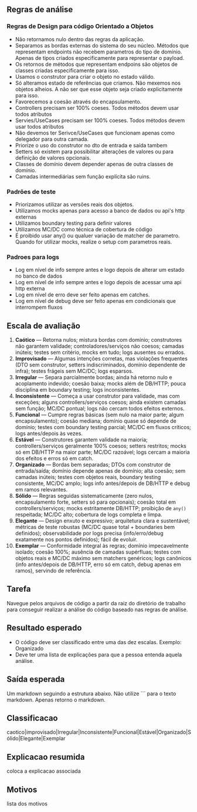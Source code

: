 ## Regras de análise

### Regras de Design para código Orientado a Objetos

- Não retornamos nulo dentro das regras da aplicação.
- Separamos as bordas externas do sistema do seu núcleo. Métodos que representam endpoints não recebem parametros do tipo de domínio. Apenas de tipos criados especificamente para representar o payload. 
- Os retornos de métodos que representam endpoins são objetos de classes criadas especificamente para isso. 
- Usamos o construtor para criar o objeto no estado válido.
- Só alteramos estado de referências que criamos. Não mexemos nos objetos alheios. A não ser que esse objeto seja criado explicitamente para isso.
- Favorecemos a coesão através do encapsulamento.
- Controllers precisam ser 100% coeses. Todos métodos devem usar todos atributos
- Servies/UseCases precisam ser 100% coeses. Todos métodos devem usar todos atributos
- Não devemos ter Serivce/UseCases que funcionam apenas como delegador para outra camada.
- Priorize o uso do construtor no dto de entrada e saída tambem
- Setters só existem para possibilitar alterações de valores ou para definição de valores opcionais. 
- Classes de domínio devem depender apenas de outra classes de domínio. 
- Camadas intermediárias sem função explícita são ruins. 

### Padrões de teste

- Priorizamos utilizar as versões reais dos objetos.
- Utilizamos mocks apenas para acesso a banco de dados ou api's http externas
- Utilizamos boundary testing para definir valores
- Utilizamos MC/DC como técnica de cobertura de código
- É proibido usar any() ou qualuer variação de matcher de parametro. Quando for utilizar mocks, realize o setup com parametros reais. 

### Padroes para logs

- Log em nível de info sempre antes e logo depois de alterar um estado no banco de dados
- Log em nível de info sempre antes e logo depois de acessar uma api http externa
- Log em nível de erro deve ser feito apenas em catches. 
- Log em nível de debug deve ser feito apenas em condicionais que interrompem fluxos


## Escala de avaliação 

1. **Caótico** — Retorna nulos; mistura bordas com domínio; construtores não garantem validade; controladores/serviços não coesos; camadas inúteis; testes sem critério, mocks em tudo; logs ausentes ou errados.
2. **Improvisado** — Algumas intenções corretas, mas violações frequentes (DTO sem construtor, setters indiscriminados, domínio dependente de infra); testes frágeis sem MC/DC; logs esparsos.
3. **Irregular** — Separa parcialmente bordas; ainda há retorno nulo e acoplamento indevido; coesão baixa; mocks além de DB/HTTP; pouca disciplina em boundary testing; logs inconsistentes.
4. **Inconsistente** — Começa a usar construtor para validade, mas com exceções; alguns controllers/serviços coesos; ainda existem camadas sem função; MC/DC pontual; logs não cercam todos efeitos externos.
5. **Funcional** — Cumpre regras básicas (sem nulo na maior parte; algum encapsulamento); coesão mediana; domínio quase só depende de domínio; testes com boundary testing parcial; MC/DC em fluxos críticos; logs antes/depois às vezes.
6. **Estável** — Construtores garantem validade na maioria; controllers/serviços geralmente 100% coesos; setters restritos; mocks só em DB/HTTP na maior parte; MC/DC razoável; logs cercam a maioria dos efeitos e erros só em catch.
7. **Organizado** — Bordas bem separadas; DTOs com construtor de entrada/saída; domínio depende apenas de domínio; alta coesão; sem camadas inúteis; testes com objetos reais, boundary testing consistente, MC/DC amplo; logs info antes/depois de DB/HTTP e debug em ramos relevantes.
8. **Sólido** — Regras seguidas sistematicamente (zero nulos, encapsulamento forte, setters só para opcionais); coesão total em controllers/serviços; mocks estritamente DB/HTTP; proibição de `any()` respeitada; MC/DC alto; cobertura de logs completa e limpa.
9. **Elegante** — Design enxuto e expressivo; arquitetura clara e sustentável; métricas de teste robustas (MC/DC quase total + boundaries bem definidos); observabilidade por logs precisa (info/erro/debug exatamente nos pontos definidos); fácil de evoluir.
10. **Exemplar** — Conformidade integral às regras; domínio impecavelmente isolado; coesão 100%; ausência de camadas supérfluas; testes com objetos reais e MC/DC máximo sem matchers genéricos; logs canônicos (info antes/depois de DB/HTTP, erro só em catch, debug apenas em ramos), servindo de referência.

## Tarefa

Navegue pelos arquivos de código a partir da raiz do diretório de trabalho para conseguir realizar a análise do código baseado nas regras de análise. 

## Resultado esperado

- O código deve ser classificado entre uma das dez escalas. Exemplo: Organizado
- Deve ter uma lista de explicações para que a pessoa entenda aquela análise. 

## Saída esperada

Um markdown seguindo a estrutura abaixo. Não utilize ``` para o texto markdown. Apenas retorno o markdown. 

## Classificacao

caotico|improvisado|Irregular|Inconsistente|Funcional|Estável|Organizado|Sólido|Elegante|Exemplar

## Explicacao resumida

coloca a explicacao associada

## Motivos

lista dos motivos
